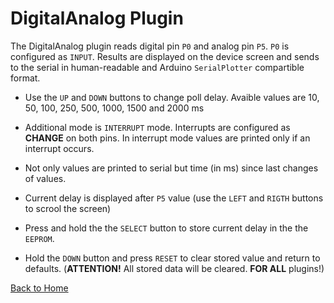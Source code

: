 # DigitalAnalog Plugin

The DigitalAnalog plugin reads digital pin `P0` and analog pin `P5`.
`P0` is configured as `INPUT`.
Results are displayed on the device screen and sends to the serial in human-readable and 
Arduino `SerialPlotter` compartible format.

* Use the `UP` and `DOWN` buttons to change poll delay. 
  Avaible values are 10, 50, 100, 250, 500, 1000, 1500 and 2000 ms

* Additional mode is `INTERRUPT` mode. Interrupts are configured as **CHANGE** on both pins. 
  In interrupt mode values are printed only if an interrupt occurs.

* Not only values are printed to serial but time (in ms) since last changes of values.

* Current delay is displayed after `P5` value (use the `LEFT` and `RIGTH` buttons to scrool the screen)

* Press and hold the the `SELECT` button to store current delay in the the `EEPROM`.

* Hold the `DOWN` button and press `RESET` to clear stored value and return to defaults. 
  (**ATTENTION!** All stored data will be cleared. **FOR ALL** plugins!)

[Back to Home](/#supported-devices)

